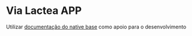 # Via Lactea APP

Utilizar [documentação do native base](https://docs.nativebase.io/) como apoio para o desenvolvimento
